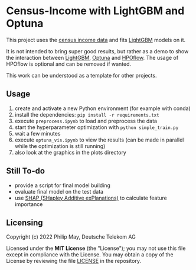 # Census-Income with LightGBM and Optuna

This project uses the [census income data](https://archive-beta.ics.uci.edu/ml/datasets/census+income) and
fits [LightGBM](https://lightgbm.readthedocs.io/) models on it.

It is not intended to bring super good results, but rather as a demo to show the interaction between 
[LightGBM](https://lightgbm.readthedocs.io/), [Optuna](https://optuna.readthedocs.io/en/stable/index.html) and 
[HPOflow](https://github.com/telekom/HPOflow). The usage of HPOflow is optional and can be removed if wanted.

This work can be understood as a template for other projects.

## Usage

1. create and activate a new Python environment (for example with conda)
2. install the dependencies: `pip install -r requirements.txt`
3. execute `preprocess.ipynb` to load and preprocess the data
4. start the hyperparameter optimization with `python simple_train.py`
5. wait a few minutes
6. execute `optuna_vis.ipynb` to view the results (can be made in parallel while the optimization is still running)
7. also look at the graphics in the plots directory

## Still To-do

- provide a script for final model building
- evaluate final model on the test data
- use [SHAP (SHapley Additive exPlanations)](https://github.com/slundberg/shap) to calculate feature importance

## Licensing

Copyright (c) 2022 Philip May, Deutsche Telekom AG

Licensed under the **MIT License** (the "License"); you may not use this file except in compliance with the License.
You may obtain a copy of the License by reviewing the file
[LICENSE](https://github.com/telekom/census-income-lightgbm/blob/main/LICENSE) in the repository.
